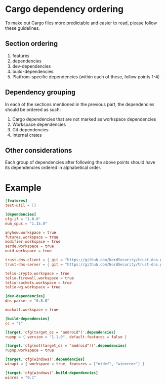 # Cargo dependency ordering

To make out Cargo files more predictable and easier to read, please follow these guidelines.

## Section ordering

1. features
2. dependencies
3. dev-dependencies
4. build-dependencies
5. Platfrom-specific dependencies (within each of these, follow points 1-4)

## Dependency grouping

In each of the sections mentioned in the previous part, the dependencies should be ordered as such:

1. Cargo dependencies that are not marked as workspace dependencies
2. Workspace dependencies
3. Git dependencies
4. Internal crates

## Other considerations

Each group of dependencies after following the above points should have its dependencies ordered in alphabetical order.

# Example

```toml
[features]
test-util = []

[dependencies]
cfg-if = "1.0.0"
num_cpus = "1.15.0"

anyhow.workspace = true
futures.workspace = true
modifier.workspace = true
serde.workspace = true
uuid.workspace = true

trust-dns-client = { git = "https://github.com/NordSecurity/trust-dns.git", tag = "v2.0.0" }
trust-dns-server = { git = "https://github.com/NordSecurity/trust-dns.git", tag = "v2.0.0", features = ["resolver"] }

telio-crypto.workspace = true
telio-firewall.workspace = true
telio-sockets.workspace = true
telio-wg.workspace = true

[dev-dependencies]
dns-parser = "0.8.0"

mockall.workspace = true

[build-dependencies]
cc = "1"

[target.'cfg(target_os = "android")'.dependencies]
rupnp = { version = "1.1.0", default-features = false }

[target.'cfg(not(target_os = "android"))'.dependencies]
rupnp.workspace = true

[target.'cfg(windows)'.dependencies]
winapi = { workspace = true, features = ["ntdef", "winerror"] }

[target.'cfg(windows)'.build-dependencies]
winres = "0.1"
```
